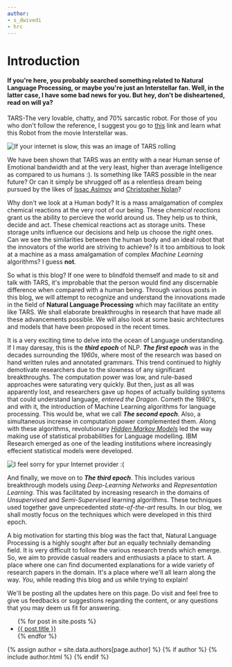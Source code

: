 ```yaml
---
author: 
- s_dwivedi
- hrc
---
```


# Introduction 
#### If you're here, you probably searched something related to Natural Language Processing, or maybe you're just an Interstellar fan. Well, in the latter case, I have some bad news for you. But hey, don't be disheartened, read on will ya? 

TARS-The very lovable, chatty, and 70% sarcastic robot. For those of you who don't follow the reference, I suggest you go to [this](https://interstellarfilm.fandom.com/wiki/TARS) link and learn what this Robot from the movie Interstellar was. 


![If your internet is slow, this was an image of TARS rolling](https://i.imgur.com/yaVftzT.jpg)



We have been shown that TARS was an entity with a near Human sense of Emotional bandwidth and at the very least, higher than average Intelligence as compared to us humans :). Is something like TARS possible in the near future? Or can it simply be shrugged off as a relentless dream being pursued by the likes of [Issac Asimov](https://en.wikipedia.org/wiki/Isaac_Asimov) and [Christopher Nolan](https://en.wikipedia.org/wiki/Christopher_Nolan)? 

Why don't we look at a Human body? It is a mass amalgamation of complex chemical reactions at the very root of our being. These _chemical reactions_ grant us the ability to percieve the world around us. They help us to think, decide and act. These chemical reactions act as storage units. These storage units influence our decisions and help us choose the right ones. Can we see the similarities between the human body and an ideal robot that the innovators of the world are striving to achieve? Is it too ambitious to look at a machine as a mass amalgamation of complex _Machine Learning_ algorithms? I guess **not**.

So what is this blog? If one were to blindfold themself and made to sit and talk with TARS, it's improbable that the person would find any discernable difference when compared with a human being. Through various posts in this blog, we will attempt to recognize and understand the innovations made in the field of **Natural Language Processing** which may facilitate an entity like TARS. We shall elaborate breakthroughs in research that have made all these advancements possible. We will also look at some basic architectures and models that have been proposed in the recent times.

It is a very exciting time to delve into the ocean of Language understanding. If I may daresay, this is the _**third epoch**_ of NLP. _**The first epoch**_ was in the decades surrounding the _1960s_, where most of the research was based on hand written rules and annotated grammars. This trend continued to highly demotivate researchers due to the slowness of any significant breakthroughs. The computation power was low, and rule-based approaches were saturating very quickly. But then, just as all was apparently lost, and researchers gave up hopes of actually building systems that could understand language, _entered the Dragon_. Cometh the 1980's, and with it, the introduction of Machine Learning algorithms for language processing. This would be, what we call _**The second epoch**_. Also, a simultaneous increase in computation power complemented them. Along with these algorithms, revolutionary [_Hidden Markov Models_](https://web.stanford.edu/~jurafsky/slp3/A.pdf) led the way making use of statistical probabilities for Language modelling. IBM Research emerged as one of the leading institutions where increasingly effecient statistical models were developed.


![I feel sorry for ypur Internet provider :( ](https://i.pinimg.com/474x/71/4b/0e/714b0ed301c1b92db29d0f7ed24419bd.jpg)



And finally, we move on to _**The third epoch**_. This includes various breakthrough models using _Deep-Learning Networks_ and _Representation Learning_. This was facilitated by increasing research in the domains of _Unsupervised_ and _Semi-Supervised_ learning algorithms. These techniques used together gave unprecedented _state-of-the-art_ results. In our blog, we shall mostly focus on the techniques which were developed in this third epoch.

A big motivation for starting this blog was the fact that, Natural Language Processing is a highly sought after _but_ an equally technially demanding field. It is very difficult to follow the various research trends which emerge. So, we aim to provide casual readers and enthusiasts a place to start. A place where one can find documented explanations for a wide variety of research papers in the domain. It's a place where we'll all learn along the way. _You_, while reading this blog and _us_ while trying to explain!

We'll be posting all the updates here on this page. Do visit and feel free to give us feedbacks or suggestions regarding the content, or any questions that you may deem us fit for answering.  
<ul>
  {% for post in site.posts %}
    <li>
      <a href="{{ post.url }}">{{ post.title }}</a>
    </li>
  {% endfor %}
</ul>

{% assign author = site.data.authors[page.author] %}
{% if author %}
{% include author.html %}
{% endif %}
